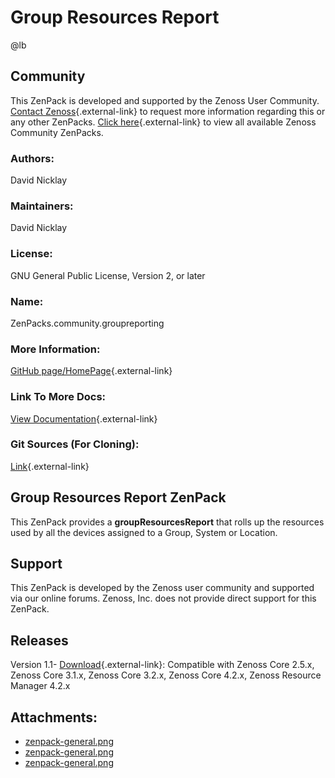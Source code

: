 # Group Resources Report

@lb[](img/zenpack-zenpack-general.png)

## Community

This ZenPack is developed and supported by the Zenoss User Community.
[Contact Zenoss](https://tryit.zenoss.com/zenpack-contact/){.external-link} to
request more information regarding this or any other ZenPacks. [Click here](https://zenoss.com/product/zenpacks?f%5B0%5D=im_field_zenpack_category:1021){.external-link} to
view all available Zenoss Community ZenPacks.

### Authors:

David Nicklay

### Maintainers:

David Nicklay

### License:

GNU General Public License, Version 2, or later

### Name:

ZenPacks.community.groupreporting

### More Information:

[GitHub page/HomePage](http://community.zenoss.org/docs/DOC-5833){.external-link}

### Link To More Docs:

[View Documentation](http://community.zenoss.org/docs/DOC-5833){.external-link}

### Git Sources (For Cloning):

[Link](https://github.com/zenoss/ZenPacks.community.groupreporting.git){.external-link}

## Group Resources Report ZenPack

This ZenPack provides a **groupResourcesReport** that rolls up the
resources used by all the devices assigned to a Group, System or
Location.

## Support

This ZenPack is developed by the Zenoss user community and supported via
our online forums. Zenoss, Inc. does not provide direct support for this
ZenPack.

## Releases

Version 1.1- [Download](https://storage.googleapis.com/zenpacks/ZenPacks.community.groupreporting/1.1/ZenPacks.community.groupreporting-1.1.egg){.external-link}:   Compatible with Zenoss Core 2.5.x, Zenoss Core 3.1.x, Zenoss Core
    3.2.x, Zenoss Core 4.2.x, Zenoss Resource Manager 4.2.x

## Attachments:

-   [zenpack-general.png](img/zenpack-zenpack-general.png)
-   [zenpack-general.png](img/zenpack-zenpack-general.png)
-   [zenpack-general.png](img/zenpack-zenpack-general.png)

